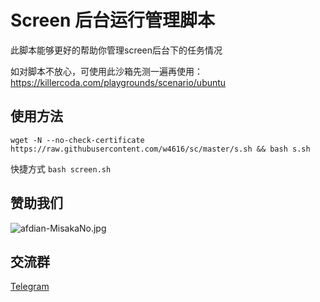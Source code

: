 # Screen 后台运行管理脚本

此脚本能够更好的帮助你管理screen后台下的任务情况

如对脚本不放心，可使用此沙箱先测一遍再使用：https://killercoda.com/playgrounds/scenario/ubuntu

## 使用方法

```shell
wget -N --no-check-certificate https://raw.githubusercontent.com/w4616/sc/master/s.sh && bash s.sh
```

快捷方式 `bash screen.sh`

## 赞助我们

![afdian-MisakaNo.jpg](https://s2.loli.net/2021/12/25/SimocqwhVg89NQJ.jpg)

## 交流群
[Telegram](https://t.me/misakanetcn)
